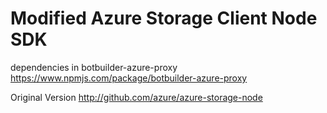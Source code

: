 # Modified Azure Storage Client Node SDK

dependencies in botbuilder-azure-proxy
https://www.npmjs.com/package/botbuilder-azure-proxy

Original Version
http://github.com/azure/azure-storage-node
